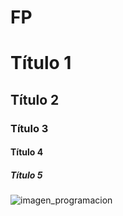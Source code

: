 # FP
# Título 1
## Título 2
### Título 3
#### Título 4
##### Título 5

![imagen_programacion](https://blogger.googleusercontent.com/img/b/R29vZ2xl/AVvXsEgX4hc6T-NrWTaykMbShkEXQi2K-sMm43coXWu-KSSTv_Mh0AKDFthFkdTCDpJhyphenhyphenlwhedFVBdaIaIVhIkrPPs95E_yGxoNLW3U8flE6_x63Jc6e1xvLfvnKvZVH53xB1g-eP2HSnYCOO-o/s1600/cuales-lenguajes-programacion-demandados-empresas.jpg)
